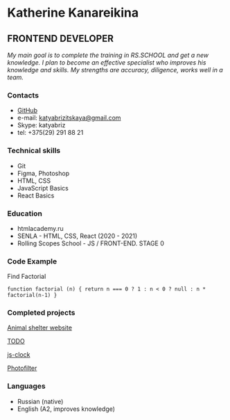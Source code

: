 # Katherine Kanareikina

## FRONTEND DEVELOPER

_My main goal is to complete the training in RS.SCHOOL and get a new knowledge. I plan to become an effective specialist who improves his knowledge and skills. My strengths are accuracy, diligence, works well in a team._

### Contacts

- [GitHub](https://github.com/kenor-me)
- e-mail: katyabrizitskaya@gmail.com
- Skype: katyabriz
- tel: +375(29) 291 88 21

### Technical skills

- Git
- Figma, Photoshop
- HTML, CSS
- JavaScript Basics
- React Basics

### Education

- htmlacademy.ru
- SENLA - HTML, CSS, React (2020 - 2021)
- Rolling Scopes School - JS / FRONT-END. STAGE 0

### Code Example

Find Factorial

`function factorial (n) {
  return n === 0 ? 1 : n < 0 ? null : n * factorial(n-1)
}`

### Completed projects

[Animal shelter website](https://senla-animal-shelter.netlify.app/)

[TODO](https://todo-senla.netlify.app/)

[js-clock](https://rolling-scopes-school.github.io/kenor-me-JSFEPRESCHOOL/js-clock/)

[Photofilter](https://rolling-scopes-school.github.io/kenor-me-JSFEPRESCHOOL/photofilter/)

### Languages

- Russian (native)
- English (A2, improves knowledge)
